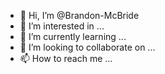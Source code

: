 - 👋 Hi, I’m @Brandon-McBride
- 👀 I’m interested in ...
- 🌱 I’m currently learning ...
- 💞️ I’m looking to collaborate on ...
- 📫 How to reach me ...
